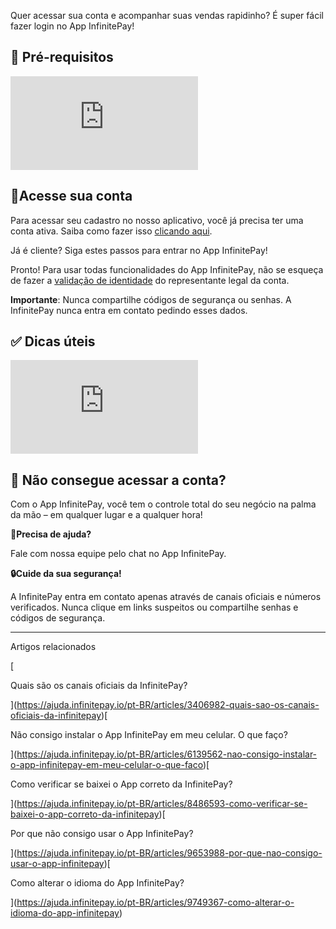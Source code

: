 Quer acessar sua conta e acompanhar suas vendas rapidinho? É super fácil fazer login no App InfinitePay!

## 📱 **Pré-requisitos**

<iframe src="https://www.youtube.com/embed/dl75jVvqvXE" frameborder="0" allowfullscreen="allowfullscreen"></iframe>

## **📱Acesse sua conta**

Para acessar seu cadastro no nosso aplicativo, você já precisa ter uma conta ativa. Saiba como fazer isso [clicando aqui](https://ajuda.infinitepay.io/pt-BR/articles/4844473-como-faco-o-meu-cadastro-na-infinitepay).

Já é cliente? Siga estes passos para entrar no App InfinitePay!

Pronto! Para usar todas funcionalidades do App InfinitePay, não se esqueça de fazer a [validação de identidade](https://ajuda.infinitepay.io/pt-BR/articles/6303392-como-confirmar-minha-identidade-no-app-infinitepay) do representante legal da conta.

**Importante**: Nunca compartilhe códigos de segurança ou senhas. A InfinitePay nunca entra em contato pedindo esses dados.

## **✅ Dicas úteis**

<iframe src="https://www.youtube.com/embed/LMM8i_30YRI" frameborder="0" allowfullscreen="allowfullscreen"></iframe>

## 📌 **Não consegue acessar a conta?**

Com o App InfinitePay, você tem o controle total do seu negócio na palma da mão – em qualquer lugar e a qualquer hora!

**🔔Precisa de ajuda?**

Fale com nossa equipe pelo chat no App InfinitePay.

**🔒Cuide da sua segurança!**

A InfinitePay entra em contato apenas através de canais oficiais e números verificados. Nunca clique em links suspeitos ou compartilhe senhas e códigos de segurança.

___

Artigos relacionados

[

Quais são os canais oficiais da InfinitePay?

](https://ajuda.infinitepay.io/pt-BR/articles/3406982-quais-sao-os-canais-oficiais-da-infinitepay)[

Não consigo instalar o App InfinitePay em meu celular. O que faço?

](https://ajuda.infinitepay.io/pt-BR/articles/6139562-nao-consigo-instalar-o-app-infinitepay-em-meu-celular-o-que-faco)[

Como verificar se baixei o App correto da InfinitePay?

](https://ajuda.infinitepay.io/pt-BR/articles/8486593-como-verificar-se-baixei-o-app-correto-da-infinitepay)[

Por que não consigo usar o App InfinitePay?

](https://ajuda.infinitepay.io/pt-BR/articles/9653988-por-que-nao-consigo-usar-o-app-infinitepay)[

Como alterar o idioma do App InfinitePay?

](https://ajuda.infinitepay.io/pt-BR/articles/9749367-como-alterar-o-idioma-do-app-infinitepay)